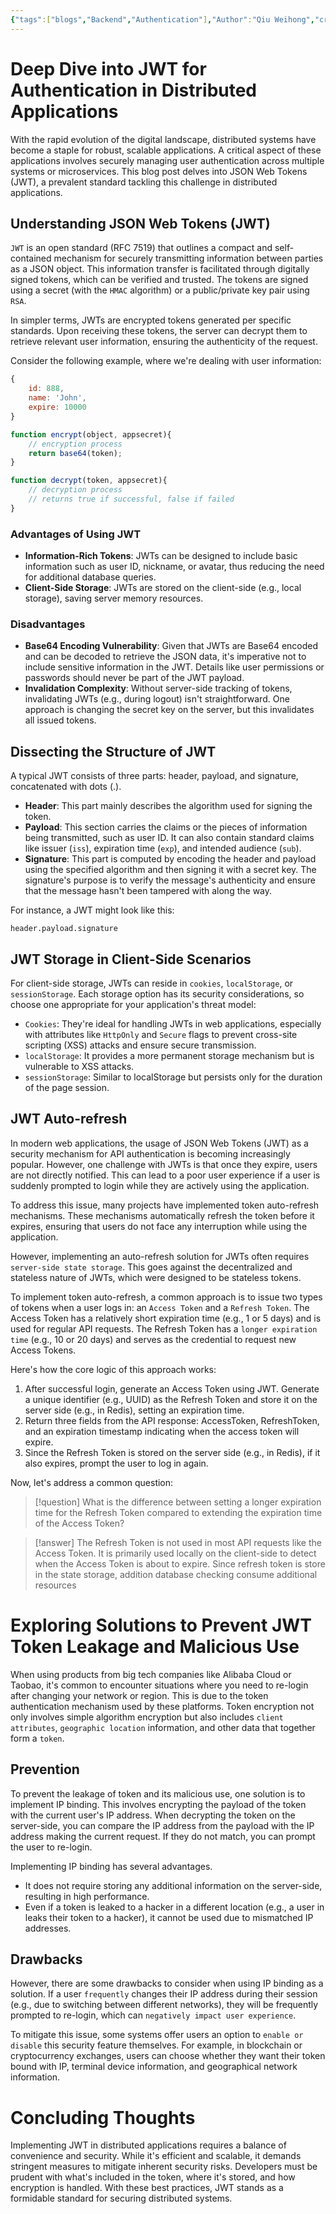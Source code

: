 ```yaml
---
{"tags":["blogs","Backend","Authentication"],"Author":"Qiu Weihong","creation date":"2023-10-15 21:52","modification date":"Sunday 15th October 2023 21:52:46","publish":true,"priority":null,"topics":["Backend Essential"],"dg-publish":true,"banner":"https://infitniteloop.s3.ap-southeast-1.amazonaws.com/banner/jwt.png","permalink":"/blogs/backend-development-essentials/jwt/","dgPassFrontmatter":true,"created":"2023-10-15T21:52:46.055+08:00","updated":"2023-11-12T21:29:45.365+08:00"}
---
```



# Deep Dive into JWT for Authentication in Distributed Applications

With the rapid evolution of the digital landscape, distributed systems have become a staple for robust, scalable applications. A critical aspect of these applications involves securely managing user authentication across multiple systems or microservices. This blog post delves into JSON Web Tokens (JWT), a prevalent standard tackling this challenge in distributed applications.

## Understanding JSON Web Tokens (JWT)

`JWT` is an open standard (RFC 7519) that outlines a compact and self-contained mechanism for securely transmitting information between parties as a JSON object. This information transfer is facilitated through digitally signed tokens, which can be verified and trusted. The tokens are signed using a secret (with the `HMAC` algorithm) or a public/private key pair using `RSA`.

In simpler terms, JWTs are encrypted tokens generated per specific standards. Upon receiving these tokens, the server can decrypt them to retrieve relevant user information, ensuring the authenticity of the request.

Consider the following example, where we're dealing with user information:

```javascript
{
    id: 888,
    name: 'John',
    expire: 10000
}

function encrypt(object, appsecret){
    // encryption process
    return base64(token);
}

function decrypt(token, appsecret){
    // decryption process
    // returns true if successful, false if failed
}
```

### Advantages of Using JWT
- **Information-Rich Tokens**: JWTs can be designed to include basic information such as user ID, nickname, or avatar, thus reducing the need for additional database queries.
- **Client-Side Storage**: JWTs are stored on the client-side (e.g., local storage), saving server memory resources.

###  Disadvantages
- **Base64 Encoding Vulnerability**: Given that JWTs are Base64 encoded and can be decoded to retrieve the JSON data, it's imperative not to include sensitive information in the JWT. Details like user permissions or passwords should never be part of the JWT payload.
- **Invalidation Complexity**: Without server-side tracking of tokens, invalidating JWTs (e.g., during logout) isn't straightforward. One approach is changing the secret key on the server, but this invalidates all issued tokens.

## Dissecting the Structure of JWT

A typical JWT consists of three parts: header, payload, and signature, concatenated with dots (.).
- **Header**: This part mainly describes the algorithm used for signing the token.
- **Payload**: This section carries the claims or the pieces of information being transmitted, such as user ID. It can also contain standard claims like issuer (`iss`), expiration time (`exp`), and intended audience (`sub`).
- **Signature**: This part is computed by encoding the header and payload using the specified algorithm and then signing it with a secret key. The signature's purpose is to verify the message's authenticity and ensure that the message hasn't been tampered with along the way.

For instance, a JWT might look like this:

```
header.payload.signature
```

## JWT Storage in Client-Side Scenarios

For client-side storage, JWTs can reside in `cookies`, `localStorage`, or `sessionStorage`. Each storage option has its security considerations, so choose one appropriate for your application's threat model:
- `Cookies`: They're ideal for handling JWTs in web applications, especially with attributes like `HttpOnly` and `Secure` flags to prevent cross-site scripting (XSS) attacks and ensure secure transmission.
- `localStorage`: It provides a more permanent storage mechanism but is vulnerable to XSS attacks.
- `sessionStorage`: Similar to localStorage but persists only for the duration of the page session.

## JWT Auto-refresh 
In modern web applications, the usage of JSON Web Tokens (JWT) as a security mechanism for API authentication is becoming increasingly popular. However, one challenge with JWTs is that once they expire, users are not directly notified. This can lead to a poor user experience if a user is suddenly prompted to login while they are actively using the application.

To address this issue, many projects have implemented token auto-refresh mechanisms. These mechanisms automatically refresh the token before it expires, ensuring that users do not face any interruption while using the application.

However, implementing an auto-refresh solution for JWTs often requires `server-side state storage`. This goes against the decentralized and stateless nature of JWTs, which were designed to be stateless tokens. 

To implement token auto-refresh, a common approach is to issue two types of tokens when a user logs in: an `Access Token` and a `Refresh Token`. The Access Token has a relatively short expiration time (e.g., 1 or 5 days) and is used for regular API requests. The Refresh Token has a `longer expiration time` (e.g., 10 or 20 days) and serves as the credential to request new Access Tokens.

Here's how the core logic of this approach works:

1. After successful login, generate an Access Token using JWT. Generate a unique identifier (e.g., UUID) as the Refresh Token and store it on the server side (e.g., in Redis), setting an expiration time.
2. Return three fields from the API response: AccessToken, RefreshToken, and an expiration timestamp indicating when the access token will expire.
3. Since the Refresh Token is stored on the server side (e.g., in Redis), if it also expires, prompt the user to log in again.

Now, let's address a common question:

>[!question]
>What is the difference between setting a longer expiration time for the Refresh Token compared to extending the expiration time of the Access Token?

>[!answer]
>The Refresh Token is not used in most API requests like the Access Token. It is primarily used locally on the client-side to detect when the Access Token is about to expire. Since refresh token is store in the state storage, addition database checking consume additional resources
# Exploring Solutions to Prevent JWT Token Leakage and Malicious Use

When using products from big tech companies like Alibaba Cloud or Taobao, it's common to encounter situations where you need to re-login after changing your network or region. This is due to the token authentication mechanism used by these platforms. Token encryption not only involves simple algorithm encryption but also includes `client attributes`, `geographic location` information, and other data that together form a `token`.

## Prevention
To prevent the leakage of token and its malicious use, one solution is to implement IP binding. This involves encrypting the payload of the token with the current user's IP address. When decrypting the token on the server-side, you can compare the IP address from the payload with the IP address making the current request. If they do not match, you can prompt the user to re-login.

Implementing IP binding has several advantages. 
- It does not require storing any additional information on the server-side, resulting in high performance. 
- Even if a token is leaked to a hacker in a different location (e.g., a user in  leaks their token to a hacker), it cannot be used due to mismatched IP addresses.
## Drawbacks
However, there are some drawbacks to consider when using IP binding as a solution. If a user `frequently` changes their IP address during their session (e.g., due to switching between different networks), they will be frequently prompted to re-login, which can `negatively impact user experience`. 

To mitigate this issue, some systems offer users an option to `enable or disable` this security feature themselves. For example, in blockchain or cryptocurrency exchanges, users can choose whether they want their token bound with IP, terminal device information, and geographical network information.
# Concluding Thoughts

Implementing JWT in distributed applications requires a balance of convenience and security. While it's efficient and scalable, it demands stringent measures to mitigate inherent security risks. Developers must be prudent with what's included in the token, where it's stored, and how encryption is handled. With these best practices, JWT stands as a formidable standard for securing distributed systems.


